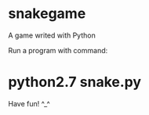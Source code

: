 # snakegame

A game writed with Python

Run a program with command:
# python2.7 snake.py

Have fun! ^_^
